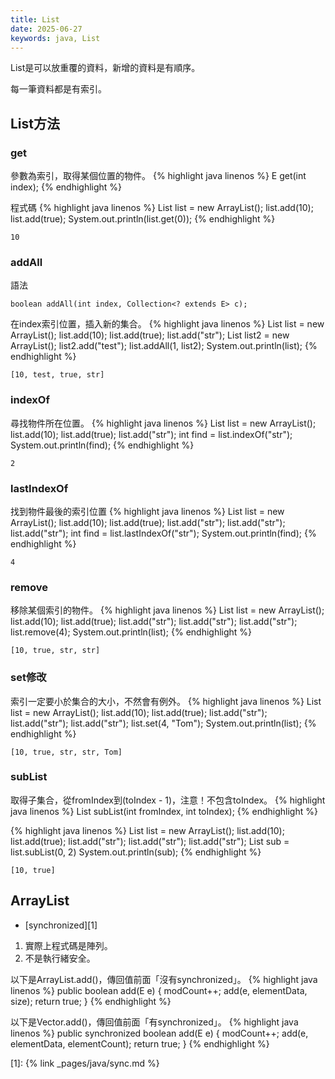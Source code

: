 ```yaml
---
title: List
date: 2025-06-27
keywords: java, List
---
```

List是可以放重覆的資料，新增的資料是有順序。

每一筆資料都是有索引。

## List方法
### get
參數為索引，取得某個位置的物件。
{% highlight java linenos %}
E get(int index);
{% endhighlight %}

程式碼
{% highlight java linenos %}
List list = new ArrayList();
list.add(10);
list.add(true);
System.out.println(list.get(0));
{% endhighlight %}
```
10
```

### addAll
語法
```
boolean addAll(int index, Collection<? extends E> c);
```
在index索引位置，插入新的集合。
{% highlight java linenos %}
List list = new ArrayList();
list.add(10);
list.add(true);
list.add("str");
List list2 = new ArrayList();
list2.add("test");
list.addAll(1, list2);
System.out.println(list);
{% endhighlight %}
```
[10, test, true, str]
```

### indexOf
尋找物件所在位置。
{% highlight java linenos %}
List list = new ArrayList();
list.add(10);
list.add(true);
list.add("str");
int find = list.indexOf("str");
System.out.println(find);
{% endhighlight %}
```
2
```

### lastIndexOf
找到物件最後的索引位置
{% highlight java linenos %}
List list = new ArrayList();
list.add(10);
list.add(true);
list.add("str");
list.add("str");
list.add("str");
int find = list.lastIndexOf("str");
System.out.println(find);
{% endhighlight %}
```
4
```

### remove
移除某個索引的物件。
{% highlight java linenos %}
List list = new ArrayList();
list.add(10);
list.add(true);
list.add("str");
list.add("str");
list.add("str");
list.remove(4);
System.out.println(list);
{% endhighlight %}
```
[10, true, str, str]
```

### set修改
索引一定要小於集合的大小，不然會有例外。
{% highlight java linenos %}
List list = new ArrayList();
list.add(10);
list.add(true);
list.add("str");
list.add("str");
list.add("str");
list.set(4, "Tom");
System.out.println(list);
{% endhighlight %}
```
[10, true, str, str, Tom]
```

### subList
取得子集合，從fromIndex到(toIndex - 1)，注意！不包含toIndex。
{% highlight java linenos %}
List<E> subList(int fromIndex, int toIndex);
{% endhighlight %}

{% highlight java linenos %}
List list = new ArrayList();
list.add(10);
list.add(true);
list.add("str");
list.add("str");
list.add("str");
List sub = list.subList(0, 2)
System.out.println(sub);
{% endhighlight %}
```
[10, true]
```

## ArrayList
- [synchronized][1]

1. 實際上程式碼是陣列。
2. 不是執行緒安全。

以下是ArrayList.add()，傳回值前面「沒有synchronized」。
{% highlight java linenos %}
    public boolean add(E e) {
        modCount++;
        add(e, elementData, size);
        return true;
    }
{% endhighlight %}

以下是Vector.add()，傳回值前面「有synchronized」。
{% highlight java linenos %}
    public synchronized boolean add(E e) {
        modCount++;
        add(e, elementData, elementCount);
        return true;
    }
{% endhighlight %}


[1]: {% link _pages/java/sync.md %}
